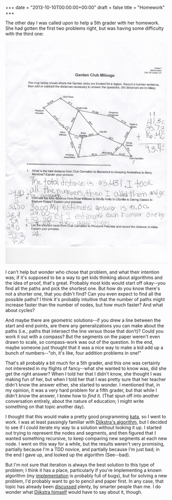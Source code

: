 +++
date = "2013-10-10T00:00:00+00:00"
draft = false
title = "Homework"
+++

The other day I was called upon to help a 5th grader with her homework.  She had gotten the first two problems right, but was having some difficulty with the third one:

![](/images/homework.gif)

I can't help but wonder who chose that problem, and what their intention was; if it's supposed to be a way to get kids thinking about algorithms and the idea of proof, that's great.  Probably most kids would start off okay--you find all the paths and pick the shortest one.  But how do you know there's not a shorter one, that you didn't find?  Can you even expect to find all the possible paths?  I think it's probably intuitive that the number of paths might increase faster than the number of nodes, but how much faster?  And what about cycles?

And maybe there are geometric solutions--if you drew a line between the start and end points, are there any generalizations you can make about the paths (i.e., paths that intersect the line versus those that don't)?  Could you work it out with a compass?  But the segments on the paper weren't even drawn to scale, so compass-work was out of the question.  In the end, maybe someone just thought that it was a nice way to make a kid add up a bunch of numbers--"oh, it's like, four addition problems in one!"

That's all probably a bit much for a 5th grader, and this one was certainly not interested in my flights of fancy--what she wanted to know was, did she get the right answer?  When I told her that I didn't know, she thought I was making fun of her, but when I told her that I was pretty sure that her teacher didn't know the answer either, she started to wonder.  I mentioned that, in my opinion, it was a very hard problem for a fifth grader, but that while I didn't <i>know</i> the answer, I knew how to <i>find</i> it.  (That spun off into another conversation entirely, about the nature of education; I might write something on that topic another day).

I thought that this would make a pretty good programming <a href='http://codekata.pragprog.com/'>kata</a>, so I went to work.  I was at least passingly familiar with <a href='http://en.wikipedia.org/wiki/Dijkstra%27s_algorithm'>Dijkstra's algorithm</a>, but I decided to see if I could iterate my way to a solution without looking it up.  I started out trying to represent the nodes and segments, and then figured that I wanted something recursive, to keep comparing new segments at each new node.  I went on this way for a while, but the results weren't very promising, partially because I'm a TDD novice, and partially because I'm just bad; in the end I gave up, and looked up the algorithm (See--bad).

But I'm not sure that iteration is always the best solution to this type of problem; I think it has a place, particularly if you're implementing a known algorithm (my <a href='https://github.com/lobsteropteryx/GardenClub'>implementation</a> is probably full of bugs), but for solving a new problem, I'd probably want to go to pencil and paper first.  In any case, that topic has already been <a href='http://ravimohan.blogspot.com/2007/04/learning-from-sudoku-solvers.html'>discussed</a> plenty, by smarter people than me.  I do wonder what <a href='http://www.cs.utexas.edu/users/EWD/transcriptions/EWD04xx/EWD498.html'>Dijkstra himself</a> would have to say about it, though.

